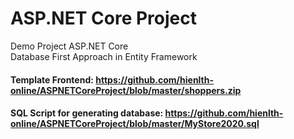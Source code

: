 # ASP.NET Core Project
Demo Project ASP.NET Core\
Database First Approach in Entity Framework

#### Template Frontend: https://github.com/hienlth-online/ASPNETCoreProject/blob/master/shoppers.zip

#### SQL Script for generating database: https://github.com/hienlth-online/ASPNETCoreProject/blob/master/MyStore2020.sql
